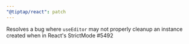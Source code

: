 ```yaml
---
"@tiptap/react": patch
---
```


Resolves a bug where `useEditor` may not properly cleanup an instance created when in React's StrictMode #5492
